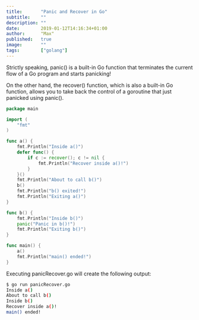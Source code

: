 ```yaml
---
title:       "Panic and Recover in Go"
subtitle:    ""
description: ""
date:        2019-01-12T14:16:34+01:00
author:      "Max"
published:   true
image:       ""
tags:        ["golang"]
---
```


Strictly speaking, panic() is a built-in Go function that terminates the current flow of a Go program and starts panicking! 

On the other hand, the recover() function, which is also a built-in Go function, allows you to take back the control of a goroutine that just panicked using panic().

```go
package main

import (
	"fmt"
)

func a() {
	fmt.Println("Inside a()")
	defer func() {
		if c := recover(); c != nil {
			fmt.Println("Recover inside a()!")
		}
	}()
	fmt.Println("About to call b()")
	b()
	fmt.Println("b() exited!")
	fmt.Println("Exiting a()")
}

func b() {
	fmt.Println("Inside b()")
	panic("Panic in b()!")
	fmt.Println("Exiting b()")
}

func main() {
	a()
	fmt.Println("main() ended!")
}
```

Executing panicRecover.go will create the following output:

```bash
$ go run panicRecover.go
Inside a()
About to call b()
Inside b()
Recover inside a()!
main() ended!
```